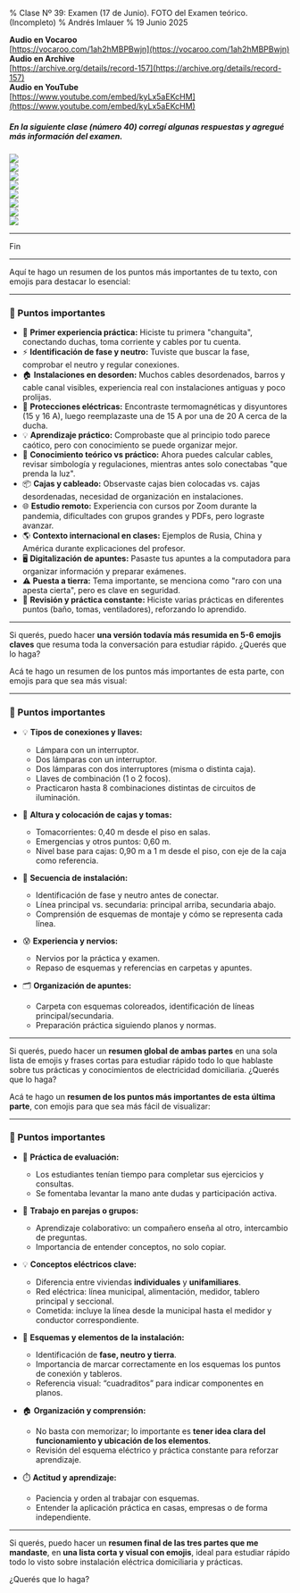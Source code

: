 % Clase Nº 39: Examen (17 de Junio). FOTO del Examen teórico. (Incompleto)
% Andrés Imlauer
% 19 Junio 2025

**Audio en Vocaroo**  
[https://vocaroo.com/1ah2hMBPBwjn](https://vocaroo.com/1ah2hMBPBwjn)  
**Audio en Archive**  
[https://archive.org/details/record-157](https://archive.org/details/record-157)  
**Audio en YouTube**  
[https://www.youtube.com/embed/kyLx5aEKcHM](https://www.youtube.com/embed/kyLx5aEKcHM)  
  
##### En la siguiente clase (número 40) corregí algunas respuestas y agregué más información del examen.

![](https://blogger.googleusercontent.com/img/b/R29vZ2xl/AVvXsEgVtdu-bR5rXL_o8M_czmZg261L9xKfHxdj9ZidecChbb8cnkogJyTAFjL4oCdGcZpz4bf992ccZgCxzSTpa8W6vfoNoIReg-XV8RL9mSS3Y5Z4CQr48bJjebw-IbC9lIR4RDdeIxZccOm6S3OtH6KQYue_oKTWhWRS4woJiHMifECcXtB4rwiEH_9qiBc/s4160/IMG_20250617_202722545.jpg)  
![](https://blogger.googleusercontent.com/img/b/R29vZ2xl/AVvXsEhJ83Wp5cXBSrSdTr3a_SoC3porQBFLwEk5glCTgsfFuE0jpWuZdlXlETJatHtpMzen1Ys3eKbdd3ueF_ZN7xeaf0eghAr1YQyKkTKRl-yZRtgemVWDrCzMY-dRQpnezMtLCI-_T0_a08q7j23sy8AsTADsKWX00e0VqIhlUg3-FPbwg4ZbngM_jr4HvpQ/s4160/IMG_20250617_202729402.jpg)  
![](https://blogger.googleusercontent.com/img/b/R29vZ2xl/AVvXsEint2EbxrekZEfF0tCXo9cmnW3bZfdijXKAsqzt8C-ZbzgANgIw-KuF8QJJbEaB77irbHanSvZQSfN9K9fMsePJPdax0jSI6znsjyAXEyJUWlMKcOTo6v0GJR12c5RpiDIhxr0gYkzTXWnIyEveatCBHvbI4kz5lDN_kiYPed7AuLOivqaltyKtQT9aiMI/s4160/IMG_20250617_202736569.jpg)  
![](https://blogger.googleusercontent.com/img/b/R29vZ2xl/AVvXsEjQeF0VZhCy0s3S8IMh_RGqLljnjrQQfMyjai0Oh23KyM545KUL3rLH8Ycxf8wBLmbakB3oendr1YJcBKXx1XW5EH82GNZ_63H2pa7wTrJnZyLgkX_dENuODsbkzY7PqnpC9jtfY5A-PYRBDoVd8li-uAJS3enAMjMLbjz1QYSm-aKFP3ByDlxQlKF5oiA/s4160/IMG_20250617_202745511.jpg)  
![](https://blogger.googleusercontent.com/img/b/R29vZ2xl/AVvXsEh_RjVodpp46jKlPXJzWFDj9BXRi39YSbyPCWCQzhWw7WCMNcdL0T4EUROK8FTlv0ULuy1Fk8oCz3iq_lOxpoOToqYB0cOhqSWTBNG3IKduAmzjklTCQmGuUi4EwDKITk1KqFSPyuqdrn2SviIMj6ihYXLcImSyl_WxGzJgREtLdRSbAm7UNeuyvnewj5A/s4160/IMG_20250617_202755637.jpg)  
![](https://blogger.googleusercontent.com/img/b/R29vZ2xl/AVvXsEjJOkIkkNek9oiXXrcH8tVenHNLKsEoSQSdMwSjmYQjbC9kPDntFQ1K0G8LyEcLZI4cythGqi-uylBRkA7xXZAzNxgy7bh_fSpcGKjztg6CJKkr1Eb8pubW6YeV35yMftWqxckkbS4owmdPfsa-yAeKje9tPJzvU73CLVrwd89PYAwhn75oXA4Kbm9M5Kg/s4160/IMG_20250617_202803307.jpg)  
![](https://blogger.googleusercontent.com/img/b/R29vZ2xl/AVvXsEg5ijH0Xo7z-IVO4ho608RuxfHsQ29lVAZ4b3xtcDmyyJIF_6X3dlVELWSnOCrAC0kqpgo4x_JtsmE_XAmZj64oxqSZjksys6ouMMUVFqGDephikOcDh3yQHd35mEd5W4RcB_ejnDDPb3IKj42Q4tjaOAC5J_pkvW1-_AuqExUjOA7YkiT7oBo-fB340pk/s4160/IMG_20250617_202811500.jpg)  
![](https://blogger.googleusercontent.com/img/b/R29vZ2xl/AVvXsEhkZWl4jJpXHg2_byHlfMesatUNJuBqnr0yfM-vjnYII_CCr4s6O7pwD68MyX38XrgBzXiSlYfHwtnFjLz_1Qor1Uz_wUteybCswCq-xdVxsL4lRoCwR92Q_GEEq9UTASDHtSjLO7_ZaNzKCn182_fr9G12fJ8hq2OipuOesmYUzofsjCdYLI0c2dhi9hc/s4160/IMG_20250617_202818027.jpg)  
  
---

Fin

---

Aquí te hago un resumen de los puntos más importantes de tu texto, con emojis para destacar lo esencial:

---

### 🔹 Puntos importantes

* 👷 **Primer experiencia práctica:** Hiciste tu primera "changuita", conectando duchas, toma corriente y cables por tu cuenta.
* ⚡ **Identificación de fase y neutro:** Tuviste que buscar la fase, comprobar el neutro y regular conexiones.
* 🏠 **Instalaciones en desorden:** Muchos cables desordenados, barros y cable canal visibles, experiencia real con instalaciones antiguas y poco prolijas.
* 🔌 **Protecciones eléctricas:** Encontraste termomagnéticas y disyuntores (15 y 16 A), luego reemplazaste una de 15 A por una de 20 A cerca de la ducha.
* 💡 **Aprendizaje práctico:** Comprobaste que al principio todo parece caótico, pero con conocimiento se puede organizar mejor.
* 📝 **Conocimiento teórico vs práctico:** Ahora puedes calcular cables, revisar simbología y regulaciones, mientras antes solo conectabas "que prenda la luz".
* 📦 **Cajas y cableado:** Observaste cajas bien colocadas vs. cajas desordenadas, necesidad de organización en instalaciones.
* 🌐 **Estudio remoto:** Experiencia con cursos por Zoom durante la pandemia, dificultades con grupos grandes y PDFs, pero lograste avanzar.
* 🌎 **Contexto internacional en clases:** Ejemplos de Rusia, China y América durante explicaciones del profesor.
* 🖥️ **Digitalización de apuntes:** Pasaste tus apuntes a la computadora para organizar información y preparar exámenes.
* ⚠️ **Puesta a tierra:** Tema importante, se menciona como "raro con una apesta cierta", pero es clave en seguridad.
* 🔄 **Revisión y práctica constante:** Hiciste varias prácticas en diferentes puntos (baño, tomas, ventiladores), reforzando lo aprendido.

---

Si querés, puedo hacer **una versión todavía más resumida en 5-6 emojis claves** que resuma toda la conversación para estudiar rápido. ¿Querés que lo haga?

Acá te hago un resumen de los puntos más importantes de esta parte, con emojis para que sea más visual:

---

### 🔹 Puntos importantes

* 💡 **Tipos de conexiones y llaves:**

  * Lámpara con un interruptor.
  * Dos lámparas con un interruptor.
  * Dos lámparas con dos interruptores (misma o distinta caja).
  * Llaves de combinación (1 o 2 focos).
  * Practicaron hasta 8 combinaciones distintas de circuitos de iluminación.

* 📏 **Altura y colocación de cajas y tomas:**

  * Tomacorrientes: 0,40 m desde el piso en salas.
  * Emergencias y otros puntos: 0,60 m.
  * Nivel base para cajas: 0,90 m a 1 m desde el piso, con eje de la caja como referencia.

* 🔌 **Secuencia de instalación:**

  * Identificación de fase y neutro antes de conectar.
  * Línea principal vs. secundaria: principal arriba, secundaria abajo.
  * Comprensión de esquemas de montaje y cómo se representa cada línea.

* 😰 **Experiencia y nervios:**

  * Nervios por la práctica y examen.
  * Repaso de esquemas y referencias en carpetas y apuntes.

* 🗂️ **Organización de apuntes:**

  * Carpeta con esquemas coloreados, identificación de líneas principal/secundaria.
  * Preparación práctica siguiendo planos y normas.

---

Si querés, puedo hacer un **resumen global de ambas partes** en una sola lista de emojis y frases cortas para estudiar rápido todo lo que hablaste sobre tus prácticas y conocimientos de electricidad domiciliaria. ¿Querés que lo haga?

Acá te hago un **resumen de los puntos más importantes de esta última parte**, con emojis para que sea más fácil de visualizar:

---

### 🔹 Puntos importantes

* 📝 **Práctica de evaluación:**

  * Los estudiantes tenían tiempo para completar sus ejercicios y consultas.
  * Se fomentaba levantar la mano ante dudas y participación activa.

* 👥 **Trabajo en parejas o grupos:**

  * Aprendizaje colaborativo: un compañero enseña al otro, intercambio de preguntas.
  * Importancia de entender conceptos, no solo copiar.

* 💡 **Conceptos eléctricos clave:**

  * Diferencia entre viviendas **individuales** y **unifamiliares**.
  * Red eléctrica: línea municipal, alimentación, medidor, tablero principal y seccional.
  * Cometida: incluye la línea desde la municipal hasta el medidor y conductor correspondiente.

* 🔌 **Esquemas y elementos de la instalación:**

  * Identificación de **fase, neutro y tierra**.
  * Importancia de marcar correctamente en los esquemas los puntos de conexión y tableros.
  * Referencia visual: “cuadraditos” para indicar componentes en planos.

* 🏠 **Organización y comprensión:**

  * No basta con memorizar; lo importante es **tener idea clara del funcionamiento y ubicación de los elementos**.
  * Revisión del esquema eléctrico y práctica constante para reforzar aprendizaje.

* ⏱️ **Actitud y aprendizaje:**

  * Paciencia y orden al trabajar con esquemas.
  * Entender la aplicación práctica en casas, empresas o de forma independiente.

---

Si querés, puedo hacer un **resumen final de las tres partes que me mandaste**, en **una lista corta y visual con emojis**, ideal para estudiar rápido todo lo visto sobre instalación eléctrica domiciliaria y prácticas.

¿Querés que lo haga?

